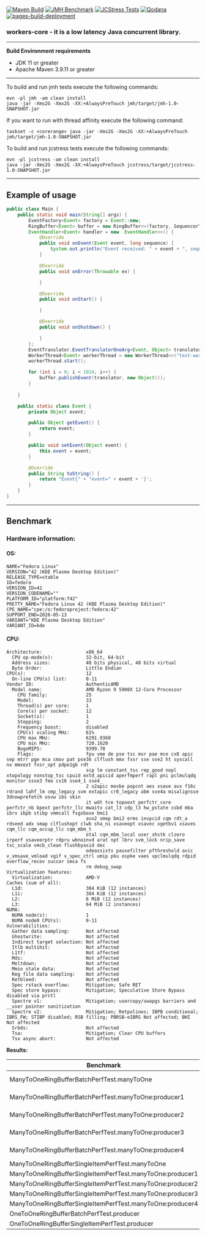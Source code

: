 [![Maven Build](https://github.com/ryntric/workers-core-parent/actions/workflows/build.yml/badge.svg)](https://github.com/ryntric/workers-core-parent/actions/workflows/build.yml)
[![JMH Benchmark](https://github.com/ryntric/workers-core-parent/actions/workflows/jmh.yml/badge.svg)](https://github.com/ryntric/workers-core-parent/actions/workflows/jmh.yml)
[![JCStress Tests](https://github.com/ryntric/workers-core-parent/actions/workflows/jcstress.yml/badge.svg)](https://github.com/ryntric/workers-core-parent/actions/workflows/jcstress.yml)
[![Qodana](https://github.com/ryntric/workers-core-parent/actions/workflows/qodana_code_quality.yml/badge.svg)](https://github.com/ryntric/workers-core-parent/actions/workflows/qodana_code_quality.yml)
[![pages-build-deployment](https://github.com/ryntric/workers-core-parent/actions/workflows/pages/pages-build-deployment/badge.svg)](https://github.com/ryntric/workers-core-parent/actions/workflows/pages/pages-build-deployment)

### workers-core - it is a low latency Java concurrent library.

---
**Build Environment requirements**
- JDK 11 or greater
- Apache Maven 3.9.11 or greater

---
To build and run jmh tests execute the following commands:
```shell
mvn -pl jmh -am clean install
java -jar -Xms2G -Xmx2G -XX:+AlwaysPreTouch jmh/target/jmh-1.0-SNAPSHOT.jar
```

If you want to run with thread affinity execute the following command:
```shell
taskset -c <corerange> java -jar -Xms2G -Xmx2G -XX:+AlwaysPreTouch jmh/target/jmh-1.0-SNAPSHOT.jar 
```


To build and run jcstress tests execute the following commands:
```shell
mvn -pl jcstress -am clean install
java -jar -Xms2G -Xmx2G -XX:+AlwaysPreTouch jcstress/target/jcstress-1.0-SNAPSHOT.jar 
```
---

Example of usage
--- 

```java
public class Main {
    public static void main(String[] args) {
        EventFactory<Event> factory = Event::new;
        RingBuffer<Event> buffer = new RingBuffer<>(factory, SequencerType.SINGLE_PRODUCER, WaitPolicy.SPINNING, 1024);
        EventHandler<Event> handler = new  EventHandler<>() {
            @Override
            public void onEvent(Event event, long sequence) {
                System.out.println("Event received: " + event + ", sequence: " + sequence);
            }

            @Override
            public void onError(Throwable ex) {

            }

            @Override
            public void onStart() {

            }

            @Override
            public void onShutdown() {

            }
        };
        EventTranslator.EventTranslatorOneArg<Event, Object> translator = Event::setEvent;
        WorkerThread<Event> workerThread = new WorkerThread<>("test-worker", new ThreadGroup("thread-group"), buffer, WaitPolicy.PARKING, handler, BatchSizeLimit._1_2);
        workerThread.start();

        for (int i = 0; i < 1024; i++) {
            buffer.publishEvent(translator, new Object());
        }
        
    }

    public static class Event {
        private Object event;

        public Object getEvent() {
            return event;
        }

        public void setEvent(Object event) {
            this.event = event;
        }

        @Override
        public String toString() {
            return "Event{" + "event=" + event + '}';
        }
    }
}
```

---
## Benchmark

### Hardware information:

#### OS:

```text
NAME="Fedora Linux"
VERSION="42 (KDE Plasma Desktop Edition)"
RELEASE_TYPE=stable
ID=fedora
VERSION_ID=42
VERSION_CODENAME=""
PLATFORM_ID="platform:f42"
PRETTY_NAME="Fedora Linux 42 (KDE Plasma Desktop Edition)"
CPE_NAME="cpe:/o:fedoraproject:fedora:42"
SUPPORT_END=2026-05-13
VARIANT="KDE Plasma Desktop Edition"
VARIANT_ID=kde
```

#### CPU:

```text
Architecture:                x86_64
  CPU op-mode(s):            32-bit, 64-bit
  Address sizes:             48 bits physical, 48 bits virtual
  Byte Order:                Little Endian
CPU(s):                      12
  On-line CPU(s) list:       0-11
Vendor ID:                   AuthenticAMD
  Model name:                AMD Ryzen 9 5900X 12-Core Processor
    CPU family:              25
    Model:                   33
    Thread(s) per core:      1
    Core(s) per socket:      12
    Socket(s):               1
    Stepping:                2
    Frequency boost:         disabled
    CPU(s) scaling MHz:      61%
    CPU max MHz:             6291.9360
    CPU min MHz:             720.1620
    BogoMIPS:                9399.78
    Flags:                   fpu vme de pse tsc msr pae mce cx8 apic sep mtrr pge mca cmov pat pse36 clflush mmx fxsr sse sse2 ht syscall nx mmxext fxsr_opt pdpe1gb rdt
                             scp lm constant_tsc rep_good nopl xtopology nonstop_tsc cpuid extd_apicid aperfmperf rapl pni pclmulqdq monitor ssse3 fma cx16 sse4_1 sse4_
                             2 x2apic movbe popcnt aes xsave avx f16c rdrand lahf_lm cmp_legacy svm extapic cr8_legacy abm sse4a misalignsse 3dnowprefetch osvw ibs skin
                             it wdt tce topoext perfctr_core perfctr_nb bpext perfctr_llc mwaitx cat_l3 cdp_l3 hw_pstate ssbd mba ibrs ibpb stibp vmmcall fsgsbase bmi1 
                             avx2 smep bmi2 erms invpcid cqm rdt_a rdseed adx smap clflushopt clwb sha_ni xsaveopt xsavec xgetbv1 xsaves cqm_llc cqm_occup_llc cqm_mbm_t
                             otal cqm_mbm_local user_shstk clzero irperf xsaveerptr rdpru wbnoinvd arat npt lbrv svm_lock nrip_save tsc_scale vmcb_clean flushbyasid dec
                             odeassists pausefilter pfthreshold avic v_vmsave_vmload vgif v_spec_ctrl umip pku ospke vaes vpclmulqdq rdpid overflow_recov succor smca fs
                             rm debug_swap
Virtualization features:     
  Virtualization:            AMD-V
Caches (sum of all):         
  L1d:                       384 KiB (12 instances)
  L1i:                       384 KiB (12 instances)
  L2:                        6 MiB (12 instances)
  L3:                        64 MiB (2 instances)
NUMA:                        
  NUMA node(s):              1
  NUMA node0 CPU(s):         0-11
Vulnerabilities:             
  Gather data sampling:      Not affected
  Ghostwrite:                Not affected
  Indirect target selection: Not affected
  Itlb multihit:             Not affected
  L1tf:                      Not affected
  Mds:                       Not affected
  Meltdown:                  Not affected
  Mmio stale data:           Not affected
  Reg file data sampling:    Not affected
  Retbleed:                  Not affected
  Spec rstack overflow:      Mitigation; Safe RET
  Spec store bypass:         Mitigation; Speculative Store Bypass disabled via prctl
  Spectre v1:                Mitigation; usercopy/swapgs barriers and __user pointer sanitization
  Spectre v2:                Mitigation; Retpolines; IBPB conditional; IBRS_FW; STIBP disabled; RSB filling; PBRSB-eIBRS Not affected; BHI Not affected
  Srbds:                     Not affected
  Tsa:                       Mitigation; Clear CPU buffers
  Tsx async abort:           Not affected

```

**Results:**

| Benchmark                                                 | Mode  | Cnt | Score          | Error          | Units |
| --------------------------------------------------------- | ------|-----|----------------|----------------| ----- |
| ManyToOneRingBufferBatchPerfTest.manyToOne                | thrpt | 5   | 633888117.801  | ± 22445370.207 | ops/s |
| ManyToOneRingBufferBatchPerfTest.manyToOne:producer1      | thrpt | 5   | 158096131.392  | ±  6493754.594 | ops/s |
| ManyToOneRingBufferBatchPerfTest.manyToOne:producer2      | thrpt | 5   | 158349082.843  | ±  6794095.824 | ops/s |
| ManyToOneRingBufferBatchPerfTest.manyToOne:producer3      | thrpt | 5   | 158816849.255  | ±  5161001.374 | ops/s |
| ManyToOneRingBufferBatchPerfTest.manyToOne:producer4      | thrpt | 5   | 158626054.311  | ±  5381796.289 | ops/s |
| ManyToOneRingBufferSingleItemPerfTest.manyToOne           | thrpt | 5   | 38105340.990   | ±   840096.599 | ops/s |
| ManyToOneRingBufferSingleItemPerfTest.manyToOne:producer1 | thrpt | 5   | 9531410.450    | ±   905999.350 | ops/s |
| ManyToOneRingBufferSingleItemPerfTest.manyToOne:producer2 | thrpt | 5   | 9550906.957    | ±   478558.760 | ops/s |
| ManyToOneRingBufferSingleItemPerfTest.manyToOne:producer3 | thrpt | 5   | 9454564.351    | ±   603505.427 | ops/s |
| ManyToOneRingBufferSingleItemPerfTest.manyToOne:producer4 | thrpt | 5   | 9568459.232    | ±   442088.816 | ops/s |
| OneToOneRingBufferBatchPerfTest.producer                  | thrpt | 5   | 436154321.131  | ±   410209.874 | ops/s |
| OneToOneRingBufferSingleItemPerfTest.producer             | thrpt | 5   | 145633732.829  | ±   604711.778 | ops/s |
